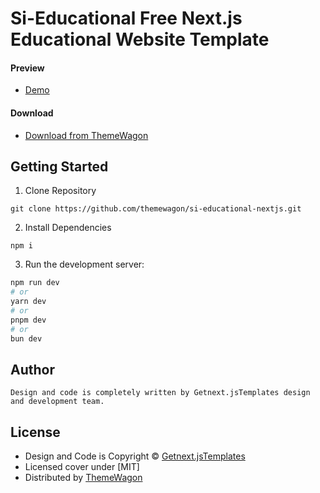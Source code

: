 # Si-Educational Free Next.js Educational Website Template
#### Preview

 - [Demo](https://themewagon.github.io/si-educational-nextjs/)

#### Download
 - [Download from ThemeWagon](https://themewagon.com/themes/Si-educational)

## Getting Started

1. Clone Repository
```
git clone https://github.com/themewagon/si-educational-nextjs.git
```
2. Install Dependencies
```
npm i
```
3. Run the development server:

```bash
npm run dev
# or
yarn dev
# or
pnpm dev
# or
bun dev
```

## Author 
```
Design and code is completely written by Getnext.jsTemplates design and development team.  
```

## License

 - Design and Code is Copyright &copy; [Getnext.jsTemplates](https://getnextjstemplates.com/)
 - Licensed cover under [MIT]
 - Distributed by [ThemeWagon](https://themewagon.com)

